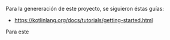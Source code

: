 Para la genereración de este proyecto, se siguieron éstas guías:

 - https://kotlinlang.org/docs/tutorials/getting-started.html

Para este